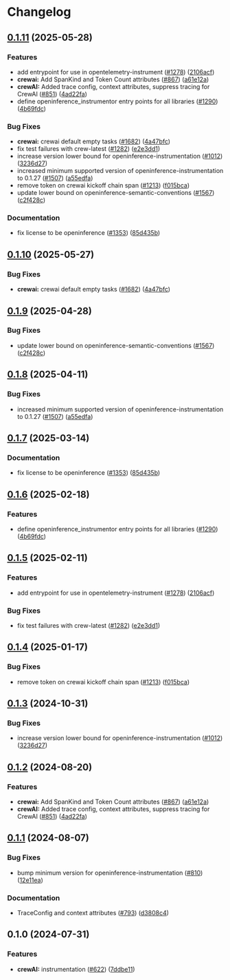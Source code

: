 # Changelog

## [0.1.11](https://github.com/caroger/openinference/compare/python-openinference-instrumentation-crewai-v0.1.10...python-openinference-instrumentation-crewai-v0.1.11) (2025-05-28)


### Features

* add entrypoint for use in opentelemetry-instrument ([#1278](https://github.com/caroger/openinference/issues/1278)) ([2106acf](https://github.com/caroger/openinference/commit/2106acfd6648804abe9b95e41a49df26a500435c))
* **crewai:** Add SpanKind and Token Count attributes ([#867](https://github.com/caroger/openinference/issues/867)) ([a61e12a](https://github.com/caroger/openinference/commit/a61e12a43773b933afcce28613db70fcceba43fd))
* **crewAI:** Added trace config, context attributes, suppress tracing for CrewAI ([#851](https://github.com/caroger/openinference/issues/851)) ([4ad22fa](https://github.com/caroger/openinference/commit/4ad22fac38e051ea12dd53936f40741717743171))
* define openinference_instrumentor entry points for all libraries ([#1290](https://github.com/caroger/openinference/issues/1290)) ([4b69fdc](https://github.com/caroger/openinference/commit/4b69fdc13210048009e51639b01e7c0c9550c9d1))


### Bug Fixes

* **crewai:** crewai default empty tasks ([#1682](https://github.com/caroger/openinference/issues/1682)) ([4a47bfc](https://github.com/caroger/openinference/commit/4a47bfc065b88b55bfcb7605abf66ef12a286ec9))
* fix test failures with crew-latest ([#1282](https://github.com/caroger/openinference/issues/1282)) ([e2e3dd1](https://github.com/caroger/openinference/commit/e2e3dd13bf78a3ad4b0d44fc2ae2151127583dce))
* increase version lower bound for openinference-instrumentation ([#1012](https://github.com/caroger/openinference/issues/1012)) ([3236d27](https://github.com/caroger/openinference/commit/3236d2733a46b84d693ddb7092209800cde8cc34))
* increased minimum supported version of openinference-instrumentation to 0.1.27 ([#1507](https://github.com/caroger/openinference/issues/1507)) ([a55edfa](https://github.com/caroger/openinference/commit/a55edfa8900c1f36a73385c7d03f91cffadd85c4))
* remove token on crewai kickoff chain span ([#1213](https://github.com/caroger/openinference/issues/1213)) ([f015bca](https://github.com/caroger/openinference/commit/f015bca24ce5757e8c7c604487c81889e3e84027))
* update lower bound on openinference-semantic-conventions ([#1567](https://github.com/caroger/openinference/issues/1567)) ([c2f428c](https://github.com/caroger/openinference/commit/c2f428c5916c3dd62cf6670358f37111d4f7fd25))


### Documentation

* fix license to be openinference ([#1353](https://github.com/caroger/openinference/issues/1353)) ([85d435b](https://github.com/caroger/openinference/commit/85d435be3af3de5424494cfbdd654454688b7377))

## [0.1.10](https://github.com/Arize-ai/openinference/compare/python-openinference-instrumentation-crewai-v0.1.9...python-openinference-instrumentation-crewai-v0.1.10) (2025-05-27)


### Bug Fixes

* **crewai:** crewai default empty tasks ([#1682](https://github.com/Arize-ai/openinference/issues/1682)) ([4a47bfc](https://github.com/Arize-ai/openinference/commit/4a47bfc065b88b55bfcb7605abf66ef12a286ec9))

## [0.1.9](https://github.com/Arize-ai/openinference/compare/python-openinference-instrumentation-crewai-v0.1.8...python-openinference-instrumentation-crewai-v0.1.9) (2025-04-28)


### Bug Fixes

* update lower bound on openinference-semantic-conventions ([#1567](https://github.com/Arize-ai/openinference/issues/1567)) ([c2f428c](https://github.com/Arize-ai/openinference/commit/c2f428c5916c3dd62cf6670358f37111d4f7fd25))

## [0.1.8](https://github.com/Arize-ai/openinference/compare/python-openinference-instrumentation-crewai-v0.1.7...python-openinference-instrumentation-crewai-v0.1.8) (2025-04-11)


### Bug Fixes

* increased minimum supported version of openinference-instrumentation to 0.1.27 ([#1507](https://github.com/Arize-ai/openinference/issues/1507)) ([a55edfa](https://github.com/Arize-ai/openinference/commit/a55edfa8900c1f36a73385c7d03f91cffadd85c4))

## [0.1.7](https://github.com/Arize-ai/openinference/compare/python-openinference-instrumentation-crewai-v0.1.6...python-openinference-instrumentation-crewai-v0.1.7) (2025-03-14)


### Documentation

* fix license to be openinference ([#1353](https://github.com/Arize-ai/openinference/issues/1353)) ([85d435b](https://github.com/Arize-ai/openinference/commit/85d435be3af3de5424494cfbdd654454688b7377))

## [0.1.6](https://github.com/Arize-ai/openinference/compare/python-openinference-instrumentation-crewai-v0.1.5...python-openinference-instrumentation-crewai-v0.1.6) (2025-02-18)


### Features

* define openinference_instrumentor entry points for all libraries ([#1290](https://github.com/Arize-ai/openinference/issues/1290)) ([4b69fdc](https://github.com/Arize-ai/openinference/commit/4b69fdc13210048009e51639b01e7c0c9550c9d1))

## [0.1.5](https://github.com/Arize-ai/openinference/compare/python-openinference-instrumentation-crewai-v0.1.4...python-openinference-instrumentation-crewai-v0.1.5) (2025-02-11)


### Features

* add entrypoint for use in opentelemetry-instrument ([#1278](https://github.com/Arize-ai/openinference/issues/1278)) ([2106acf](https://github.com/Arize-ai/openinference/commit/2106acfd6648804abe9b95e41a49df26a500435c))


### Bug Fixes

* fix test failures with crew-latest ([#1282](https://github.com/Arize-ai/openinference/issues/1282)) ([e2e3dd1](https://github.com/Arize-ai/openinference/commit/e2e3dd13bf78a3ad4b0d44fc2ae2151127583dce))

## [0.1.4](https://github.com/Arize-ai/openinference/compare/python-openinference-instrumentation-crewai-v0.1.3...python-openinference-instrumentation-crewai-v0.1.4) (2025-01-17)


### Bug Fixes

* remove token on crewai kickoff chain span ([#1213](https://github.com/Arize-ai/openinference/issues/1213)) ([f015bca](https://github.com/Arize-ai/openinference/commit/f015bca24ce5757e8c7c604487c81889e3e84027))

## [0.1.3](https://github.com/Arize-ai/openinference/compare/python-openinference-instrumentation-crewai-v0.1.2...python-openinference-instrumentation-crewai-v0.1.3) (2024-10-31)


### Bug Fixes

* increase version lower bound for openinference-instrumentation ([#1012](https://github.com/Arize-ai/openinference/issues/1012)) ([3236d27](https://github.com/Arize-ai/openinference/commit/3236d2733a46b84d693ddb7092209800cde8cc34))

## [0.1.2](https://github.com/Arize-ai/openinference/compare/python-openinference-instrumentation-crewai-v0.1.1...python-openinference-instrumentation-crewai-v0.1.2) (2024-08-20)


### Features

* **crewai:** Add SpanKind and Token Count attributes ([#867](https://github.com/Arize-ai/openinference/issues/867)) ([a61e12a](https://github.com/Arize-ai/openinference/commit/a61e12a43773b933afcce28613db70fcceba43fd))
* **crewAI:** Added trace config, context attributes, suppress tracing for CrewAI ([#851](https://github.com/Arize-ai/openinference/issues/851)) ([4ad22fa](https://github.com/Arize-ai/openinference/commit/4ad22fac38e051ea12dd53936f40741717743171))

## [0.1.1](https://github.com/Arize-ai/openinference/compare/python-openinference-instrumentation-crewai-v0.1.0...python-openinference-instrumentation-crewai-v0.1.1) (2024-08-07)


### Bug Fixes

* bump minimum version for openinference-instrumentation ([#810](https://github.com/Arize-ai/openinference/issues/810)) ([12e11ea](https://github.com/Arize-ai/openinference/commit/12e11ea405252ca35dc8d3f3a08ec5b83a08cea7))


### Documentation

* TraceConfig and context attributes ([#793](https://github.com/Arize-ai/openinference/issues/793)) ([d3808c4](https://github.com/Arize-ai/openinference/commit/d3808c4bea3f6a4c72d3a7ea09b54e78072be6fd))

## 0.1.0 (2024-07-31)


### Features

* **crewAI:** instrumentation ([#622](https://github.com/Arize-ai/openinference/issues/622)) ([7ddbe11](https://github.com/Arize-ai/openinference/commit/7ddbe1100efb53bc7a3812b658e8cfd31b6cefcd))
